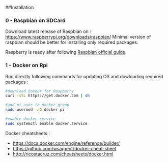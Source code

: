 ##Installation

### 0 - Raspbian on SDCard
Download latest release of Raspbian on : https://www.raspberrypi.org/downloads/raspbian/
Minimal version of raspbian should be better for installing only required packages.

Raspberry is ready after following [Raspbian official guide](https://www.raspberrypi.org/documentation/installation/installing-images/README.md).

### 1 - Docker on Rpi

Run directly following commands for updating OS and dowloading required packages :
```bash
#download Docker for Raspberry
curl -sSL https://get.docker.com | sh

#add pi user to docker group
sudo usermod -aG docker pi

#enable docker service
sudo systemctl enable docker.service
```

Docker cheatsheets : 
- https://docs.docker.com/engine/reference/builder/
- https://github.com/wsargent/docker-cheat-sheet
- http://ricostacruz.com/cheatsheets/docker.html

